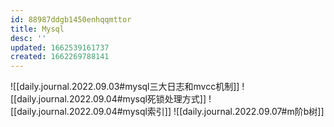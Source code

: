 ```yaml
---
id: 88987ddgb1450enhqqmttor
title: Mysql
desc: ''
updated: 1662539161737
created: 1662269788141
---
```

![[daily.journal.2022.09.03#mysql三大日志和mvcc机制]]
![[daily.journal.2022.09.04#mysql死锁处理方式]]
![[daily.journal.2022.09.04#mysql索引]]
![[daily.journal.2022.09.07#m阶b树]]